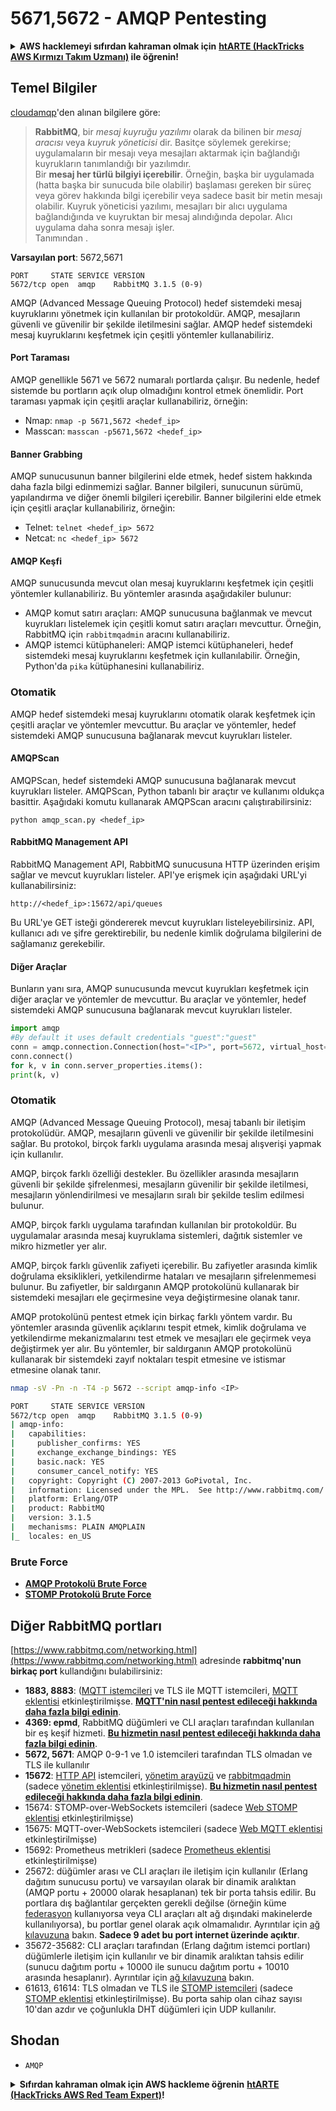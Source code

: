 # 5671,5672 - AMQP Pentesting

<details>

<summary><strong>AWS hacklemeyi sıfırdan kahraman olmak için</strong> <a href="https://training.hacktricks.xyz/courses/arte"><strong>htARTE (HackTricks AWS Kırmızı Takım Uzmanı)</strong></a><strong> ile öğrenin!</strong></summary>

HackTricks'ı desteklemenin diğer yolları:

* **Şirketinizi HackTricks'te reklamını görmek** veya **HackTricks'i PDF olarak indirmek** için [**ABONELİK PLANLARI'na**](https://github.com/sponsors/carlospolop) göz atın!
* [**Resmi PEASS & HackTricks ürünlerini**](https://peass.creator-spring.com) edinin
* [**The PEASS Ailesi'ni**](https://opensea.io/collection/the-peass-family) keşfedin, özel [**NFT'lerimiz**](https://opensea.io/collection/the-peass-family) koleksiyonumuz
* 💬 [**Discord grubuna**](https://discord.gg/hRep4RUj7f) veya [**telegram grubuna**](https://t.me/peass) **katılın** veya **Twitter** 🐦 [**@carlospolopm**](https://twitter.com/hacktricks_live)**'ı takip edin**.
* **Hacking hilelerinizi** [**HackTricks**](https://github.com/carlospolop/hacktricks) ve [**HackTricks Cloud**](https://github.com/carlospolop/hacktricks-cloud) github reposuna **PR göndererek paylaşın**.

</details>

## Temel Bilgiler

[cloudamqp](https://www.cloudamqp.com/blog/2015-05-18-part1-rabbitmq-for-beginners-what-is-rabbitmq.html)'den alınan bilgilere göre:

> **RabbitMQ**, bir _mesaj kuyruğu yazılımı_ olarak da bilinen bir _mesaj aracısı_ veya _kuyruk yöneticisi_ dir. Basitçe söylemek gerekirse; uygulamaların bir mesajı veya mesajları aktarmak için bağlandığı kuyrukların tanımlandığı bir yazılımdır.\
> Bir **mesaj her türlü bilgiyi içerebilir**. Örneğin, başka bir uygulamada (hatta başka bir sunucuda bile olabilir) başlaması gereken bir süreç veya görev hakkında bilgi içerebilir veya sadece basit bir metin mesajı olabilir. Kuyruk yöneticisi yazılımı, mesajları bir alıcı uygulama bağlandığında ve kuyruktan bir mesaj alındığında depolar. Alıcı uygulama daha sonra mesajı işler.\
Tanımından .

**Varsayılan port**: 5672,5671
```
PORT     STATE SERVICE VERSION
5672/tcp open  amqp    RabbitMQ 3.1.5 (0-9)
```
AMQP (Advanced Message Queuing Protocol) hedef sistemdeki mesaj kuyruklarını yönetmek için kullanılan bir protokoldür. AMQP, mesajların güvenli ve güvenilir bir şekilde iletilmesini sağlar. AMQP hedef sistemdeki mesaj kuyruklarını keşfetmek için çeşitli yöntemler kullanabiliriz.

#### Port Taraması

AMQP genellikle 5671 ve 5672 numaralı portlarda çalışır. Bu nedenle, hedef sistemde bu portların açık olup olmadığını kontrol etmek önemlidir. Port taraması yapmak için çeşitli araçlar kullanabiliriz, örneğin:

- Nmap: `nmap -p 5671,5672 <hedef_ip>`
- Masscan: `masscan -p5671,5672 <hedef_ip>`

#### Banner Grabbing

AMQP sunucusunun banner bilgilerini elde etmek, hedef sistem hakkında daha fazla bilgi edinmemizi sağlar. Banner bilgileri, sunucunun sürümü, yapılandırma ve diğer önemli bilgileri içerebilir. Banner bilgilerini elde etmek için çeşitli araçlar kullanabiliriz, örneğin:

- Telnet: `telnet <hedef_ip> 5672`
- Netcat: `nc <hedef_ip> 5672`

#### AMQP Keşfi

AMQP sunucusunda mevcut olan mesaj kuyruklarını keşfetmek için çeşitli yöntemler kullanabiliriz. Bu yöntemler arasında aşağıdakiler bulunur:

- AMQP komut satırı araçları: AMQP sunucusuna bağlanmak ve mevcut kuyrukları listelemek için çeşitli komut satırı araçları mevcuttur. Örneğin, RabbitMQ için `rabbitmqadmin` aracını kullanabiliriz.
- AMQP istemci kütüphaneleri: AMQP istemci kütüphaneleri, hedef sistemdeki mesaj kuyruklarını keşfetmek için kullanılabilir. Örneğin, Python'da `pika` kütüphanesini kullanabiliriz.

### Otomatik

AMQP hedef sistemdeki mesaj kuyruklarını otomatik olarak keşfetmek için çeşitli araçlar ve yöntemler mevcuttur. Bu araçlar ve yöntemler, hedef sistemdeki AMQP sunucusuna bağlanarak mevcut kuyrukları listeler.

#### AMQPScan

AMQPScan, hedef sistemdeki AMQP sunucusuna bağlanarak mevcut kuyrukları listeler. AMQPScan, Python tabanlı bir araçtır ve kullanımı oldukça basittir. Aşağıdaki komutu kullanarak AMQPScan aracını çalıştırabilirsiniz:

```
python amqp_scan.py <hedef_ip>
```

#### RabbitMQ Management API

RabbitMQ Management API, RabbitMQ sunucusuna HTTP üzerinden erişim sağlar ve mevcut kuyrukları listeler. API'ye erişmek için aşağıdaki URL'yi kullanabilirsiniz:

```
http://<hedef_ip>:15672/api/queues
```

Bu URL'ye GET isteği göndererek mevcut kuyrukları listeleyebilirsiniz. API, kullanıcı adı ve şifre gerektirebilir, bu nedenle kimlik doğrulama bilgilerini de sağlamanız gerekebilir.

#### Diğer Araçlar

Bunların yanı sıra, AMQP sunucusunda mevcut kuyrukları keşfetmek için diğer araçlar ve yöntemler de mevcuttur. Bu araçlar ve yöntemler, hedef sistemdeki AMQP sunucusuna bağlanarak mevcut kuyrukları listeler.
```python
import amqp
#By default it uses default credentials "guest":"guest"
conn = amqp.connection.Connection(host="<IP>", port=5672, virtual_host="/")
conn.connect()
for k, v in conn.server_properties.items():
print(k, v)
```
### Otomatik

AMQP (Advanced Message Queuing Protocol), mesaj tabanlı bir iletişim protokolüdür. AMQP, mesajların güvenli ve güvenilir bir şekilde iletilmesini sağlar. Bu protokol, birçok farklı uygulama arasında mesaj alışverişi yapmak için kullanılır.

AMQP, birçok farklı özelliği destekler. Bu özellikler arasında mesajların güvenli bir şekilde şifrelenmesi, mesajların güvenilir bir şekilde iletilmesi, mesajların yönlendirilmesi ve mesajların sıralı bir şekilde teslim edilmesi bulunur.

AMQP, birçok farklı uygulama tarafından kullanılan bir protokoldür. Bu uygulamalar arasında mesaj kuyruklama sistemleri, dağıtık sistemler ve mikro hizmetler yer alır.

AMQP, birçok farklı güvenlik zafiyeti içerebilir. Bu zafiyetler arasında kimlik doğrulama eksiklikleri, yetkilendirme hataları ve mesajların şifrelenmemesi bulunur. Bu zafiyetler, bir saldırganın AMQP protokolünü kullanarak bir sistemdeki mesajları ele geçirmesine veya değiştirmesine olanak tanır.

AMQP protokolünü pentest etmek için birkaç farklı yöntem vardır. Bu yöntemler arasında güvenlik açıklarını tespit etmek, kimlik doğrulama ve yetkilendirme mekanizmalarını test etmek ve mesajları ele geçirmek veya değiştirmek yer alır. Bu yöntemler, bir saldırganın AMQP protokolünü kullanarak bir sistemdeki zayıf noktaları tespit etmesine ve istismar etmesine olanak tanır.
```bash
nmap -sV -Pn -n -T4 -p 5672 --script amqp-info <IP>

PORT     STATE SERVICE VERSION
5672/tcp open  amqp    RabbitMQ 3.1.5 (0-9)
| amqp-info:
|   capabilities:
|     publisher_confirms: YES
|     exchange_exchange_bindings: YES
|     basic.nack: YES
|     consumer_cancel_notify: YES
|   copyright: Copyright (C) 2007-2013 GoPivotal, Inc.
|   information: Licensed under the MPL.  See http://www.rabbitmq.com/
|   platform: Erlang/OTP
|   product: RabbitMQ
|   version: 3.1.5
|   mechanisms: PLAIN AMQPLAIN
|_  locales: en_US
```
### Brute Force

* [**AMQP Protokolü Brute Force**](../generic-methodologies-and-resources/brute-force.md#amqp-activemq-rabbitmq-qpid-joram-and-solace)
* [**STOMP Protokolü Brute Force**](../generic-methodologies-and-resources/brute-force.md#stomp-activemq-rabbitmq-hornetq-and-openmq)

## Diğer RabbitMQ portları

[https://www.rabbitmq.com/networking.html](https://www.rabbitmq.com/networking.html) adresinde **rabbitmq'nun birkaç port** kullandığını bulabilirsiniz:

* **1883, 8883**: ([MQTT istemcileri](http://mqtt.org) ve TLS ile MQTT istemcileri, [MQTT eklentisi](https://www.rabbitmq.com/mqtt.html) etkinleştirilmişse. [**MQTT'nin nasıl pentest edileceği hakkında daha fazla bilgi edinin**](1883-pentesting-mqtt-mosquitto.md).
* **4369: epmd**, RabbitMQ düğümleri ve CLI araçları tarafından kullanılan bir eş keşif hizmeti. [**Bu hizmetin nasıl pentest edileceği hakkında daha fazla bilgi edinin**](4369-pentesting-erlang-port-mapper-daemon-epmd.md).
* **5672, 5671**: AMQP 0-9-1 ve 1.0 istemcileri tarafından TLS olmadan ve TLS ile kullanılır
* **15672**: [HTTP API](https://www.rabbitmq.com/management.html) istemcileri, [yönetim arayüzü](https://www.rabbitmq.com/management.html) ve [rabbitmqadmin](https://www.rabbitmq.com/management-cli.html) (sadece [yönetim eklentisi](https://www.rabbitmq.com/management.html) etkinleştirilmişse). [**Bu hizmetin nasıl pentest edileceği hakkında daha fazla bilgi edinin**](15672-pentesting-rabbitmq-management.md).
* 15674: STOMP-over-WebSockets istemcileri (sadece [Web STOMP eklentisi](https://www.rabbitmq.com/web-stomp.html) etkinleştirilmişse)
* 15675: MQTT-over-WebSockets istemcileri (sadece [Web MQTT eklentisi](https://www.rabbitmq.com/web-mqtt.html) etkinleştirilmişse)
* 15692: Prometheus metrikleri (sadece [Prometheus eklentisi](https://www.rabbitmq.com/prometheus.html) etkinleştirilmişse)
* 25672: düğümler arası ve CLI araçları ile iletişim için kullanılır (Erlang dağıtım sunucusu portu) ve varsayılan olarak bir dinamik aralıktan (AMQP portu + 20000 olarak hesaplanan) tek bir porta tahsis edilir. Bu portlara dış bağlantılar gerçekten gerekli değilse (örneğin küme [federasyon](https://www.rabbitmq.com/federation.html) kullanıyorsa veya CLI araçları alt ağ dışındaki makinelerde kullanılıyorsa), bu portlar genel olarak açık olmamalıdır. Ayrıntılar için [ağ kılavuzuna](https://www.rabbitmq.com/networking.html) bakın. **Sadece 9 adet bu port internet üzerinde açıktır**.
* 35672-35682: CLI araçları tarafından (Erlang dağıtım istemci portları) düğümlerle iletişim için kullanılır ve bir dinamik aralıktan tahsis edilir (sunucu dağıtım portu + 10000 ile sunucu dağıtım portu + 10010 arasında hesaplanır). Ayrıntılar için [ağ kılavuzuna](https://www.rabbitmq.com/networking.html) bakın.
* 61613, 61614: TLS olmadan ve TLS ile [STOMP istemcileri](https://stomp.github.io/stomp-specification-1.2.html) (sadece [STOMP eklentisi](https://www.rabbitmq.com/stomp.html) etkinleştirilmişse). Bu porta sahip olan cihaz sayısı 10'dan azdır ve çoğunlukla DHT düğümleri için UDP kullanılır.

## Shodan

* `AMQP`

<details>

<summary><strong>Sıfırdan kahraman olmak için AWS hackleme öğrenin</strong> <a href="https://training.hacktricks.xyz/courses/arte"><strong>htARTE (HackTricks AWS Red Team Expert)</strong></a><strong>!</strong></summary>

HackTricks'i desteklemenin diğer yolları:

* Şirketinizi HackTricks'te **reklamınızı görmek** veya HackTricks'i **PDF olarak indirmek** için [**ABONELİK PLANLARINA**](https://github.com/sponsors/carlospolop) göz atın!
* [**Resmi PEASS & HackTricks ürünlerini**](https://peass.creator-spring.com) edinin
* Özel [**NFT'lerden**](https://opensea.io/collection/the-peass-family) oluşan koleksiyonumuz olan [**The PEASS Family**](https://opensea.io/collection/the-peass-family)'yi keşfedin
* 💬 [**Discord grubuna**](https://discord.gg/hRep4RUj7f) veya [**telegram grubuna**](https://t.me/peass) **katılın** veya **Twitter** 🐦 [**@carlospolopm**](https://twitter.com/hacktricks_live)'u takip edin.
* **Hacking hilelerinizi** [**HackTricks**](https://github.com/carlospolop/hacktricks) ve [**HackTricks Cloud**](https://github.com/carlospolop/hacktricks-cloud) github reposuna **PR göndererek** paylaşın.

</details>
